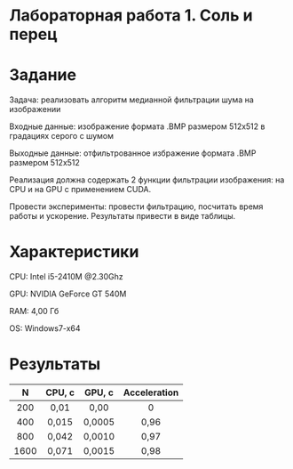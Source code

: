 # Лабораторная работа 1. Соль и перец

# Задание

Задача: реализовать алгоритм медианной фильтрации шума на изображении

Входные данные: изображение формата .BMP размером 512x512 в градациях серого с шумом

Выходные данные: отфильтрованное избражение формата .BMP размером 512x512

Реализация должна содержать 2 функции фильтрации изображения: на CPU и на GPU с применением CUDA.

Провести эксперименты: провести фильтрацию, посчитать время работы и ускорение. Результаты привести в виде таблицы.

# Характеристики

CPU: Intel i5-2410M @2.30Ghz

GPU: NVIDIA GeForce GT 540M

RAM: 4,00 Гб

OS: Windows7-x64

# Результаты

|N|CPU, с|GPU, с|Acceleration|
|:---:|:----:|:----:|:-:|
|200|0,01|0,00|0|
|400|0,015|0,0005|0,96|
|800|0,042|0,0010|0,97|
|1600|0,071|0,0015|0,98|

